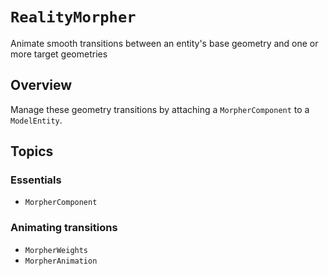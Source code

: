 # ``RealityMorpher``

Animate smooth transitions between an entity's base geometry and one or more target geometries

## Overview

Manage these geometry transitions by attaching a ``MorpherComponent`` to a `ModelEntity`.

## Topics

### Essentials

- ``MorpherComponent``

### Animating transitions

- ``MorpherWeights``
- ``MorpherAnimation``
